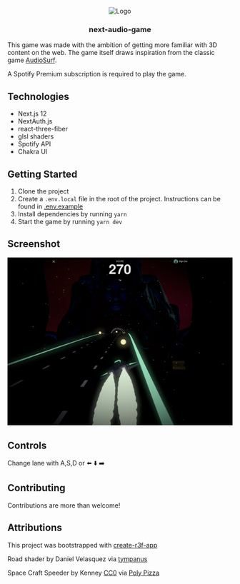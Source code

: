 
<p align="center">
    <img src="screenshots/logo.gif" alt="Logo"  height="180">
  <h3 align="center">next-audio-game</h3>
</p>

This game was made with the ambition of getting more familiar with 3D content on the web. The game itself draws inspiration from the classic game [AudioSurf](https://store.steampowered.com/app/12900/AudioSurf/).

A Spotify Premium subscription is required to play the game.

## Technologies
* Next.js 12
* NextAuth.js
* react-three-fiber
* glsl shaders
* Spotify API
* Chakra UI

## Getting Started

1. Clone the project
2. Create a `.env.local` file in the root of the project. Instructions can be found in [.env.example](.env.example)
3. Install dependencies by running `yarn`
4. Start the game by running `yarn dev`

## Screenshot
![my screenshot](screenshots/screenshot.webp)


## Controls
Change lane with A,S,D or :arrow_left: :arrow_down: :arrow_right:

## Contributing

Contributions are more than welcome!

## Attributions

This project was bootstrapped with [create-r3f-app](https://github.com/RenaudROHLINGER/create-r3f-app)

Road shader by Daniel Velasquez via [tympanus](https://tympanus.net/codrops/2019/11/13/high-speed-light-trails-in-three-js/)

Space Craft Speeder by Kenney [CC0](https://creativecommons.org/publicdomain/zero/1.0/) via [Poly Pizza](https://poly.pizza/m/mlQBUQRUpM)
